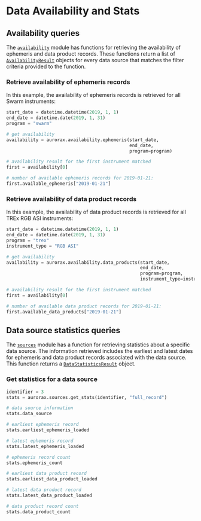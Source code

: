 # Data Availability and Stats

## Availability queries
The [```availability```](/python_libraries/pyaurorax/api_reference/aurorax/availability.html) module has functions for retrieving the availability of ephemeris and data product records. These functions return a list of [```AvailabilityResult```](/python_libraries/pyaurorax/api_reference/aurorax/availability.html#aurorax.availability.AvailabilityResult) objects for every data source that matches the filter criteria provided to the function.

### Retrieve availability of ephemeris records
In this example, the availability of ephemeris records is retrieved for all Swarm instruments:
```python
start_date = datetime.datetime(2019, 1, 1)
end_date = datetime.date(2019, 1, 31)
program = "swarm"

# get availability
availability = aurorax.availability.ephemeris(start_date, 
                                              end_date,
                                              program=program)

# availability result for the first instrument matched
first = availability[0]

# number of available ephemeris records for 2019-01-21:
first.available_ephemeris["2019-01-21"]
```

### Retrieve availability of data product records
In this example, the availability of data product records is retrieved for all TREx RGB ASI instruments:
```python
start_date = datetime.datetime(2019, 1, 1)
end_date = datetime.date(2019, 1, 31)
program = "trex"
instrument_type = "RGB ASI"

# get availability
availability = aurorax.availability.data_products(start_date,
                                                  end_date,
                                                  program=program,
                                                  instrument_type=instrument_type)

# availability result for the first instrument matched
first = availability[0]

# number of available data product records for 2019-01-21:
first.available_data_products["2019-01-21"]
```

## Data source statistics queries
The [```sources```](/python_libraries/pyaurorax/api_reference/aurorax/sources.html) module has a function for retrieving statistics about a specific data source. The information retrieved includes the earliest and latest dates for ephemeris and data product records associated with the data source. This function returns a [```DataStatisticsResult```](/python_libraries/pyaurorax/api_reference/aurorax/sources.html#aurorax.sources.DataStatisticsResult) object.

### Get statistics for a data source
```python
identifier = 3
stats = aurorax.sources.get_stats(identifier, "full_record")

# data source information
stats.data_source

# earliest ephemeris record
stats.earliest_ephemeris_loaded

# latest ephemeris record
stats.latest_ephemeris_loaded

# ephemeris record count
stats.ephemeris_count

# earliest data product record
stats.earliest_data_product_loaded

# latest data product record
stats.latest_data_product_loaded

# data product record count
stats.data_product_count
```